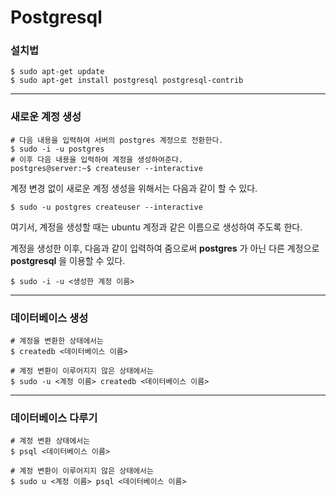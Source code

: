 # Postgresql

### 설치법

```
$ sudo apt-get update
$ sudo apt-get install postgresql postgresql-contrib
```

---

### 새로운 계정 생성

```
# 다음 내용을 입력하여 서버의 postgres 계정으로 전환한다.
$ sudo -i -u postgres
# 이후 다음 내용을 입력하여 계정을 생성하여준다.
postgres@server:~$ createuser --interactive
```

계정 변경 없이 새로운 계정 생성을 위해서는 다음과 같이 할 수 있다.

```
$ sudo -u postgres createuser --interactive
```

여기서, 계정을 생성할 때는 ubuntu 계정과 같은 이름으로 생성하여 주도록 한다.

계정을 생성한 이후, 다음과 같이 입력하여 줌으로써 **postgres** 가 아닌 다른 계정으로 **postgresql** 을 이용할 수 있다.

```
$ sudo -i -u <생성한 계정 이름>
```

---

### 데이터베이스 생성

```
# 계정을 변환한 상태에서는
$ createdb <데이터베이스 이름>

# 계정 변환이 이루어지지 않은 상태에서는
$ sudo -u <계정 이름> createdb <데이터베이스 이름>
```

---

### 데이터베이스 다루기

```
# 계정 변환 상태에서는
$ psql <데이터베이스 이름>

# 계정 변환이 이루어지지 않은 상태에서는
$ sudo u <계정 이름> psql <데이터베이스 이름>
```